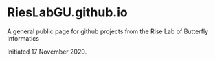 # RiesLabGU.github.io
A general public page for github projects from the Rise Lab of Butterfly Informatics

Initiated 17 November 2020.
